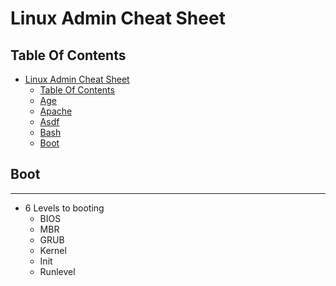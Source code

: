 Linux Admin Cheat Sheet
=================


## Table Of Contents

- [Linux Admin Cheat Sheet](#linux-admin-cheat-sheet)
  - [Table Of Contents](#table-of-contents)
  - [Age](#age)
  - [Apache](#apache)
  - [Asdf](#asdf)
  - [Bash](#bash)
  - [Boot](#boot)


## Boot
---

* 6 Levels to booting
    - BIOS
    - MBR
    - GRUB
    - Kernel
    - Init
    - Runlevel
